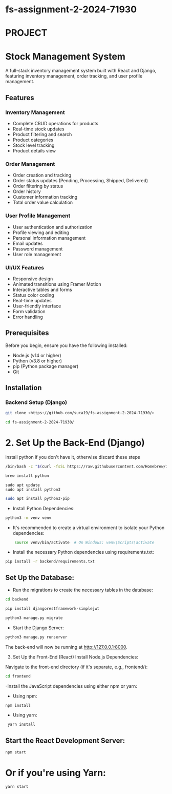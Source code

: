 # fs-assignment-2-2024-71930

# PROJECT

# Stock Management System

A full-stack inventory management system built with React and Django, featuring inventory management, order tracking, and user profile management.

## Features

### Inventory Management
- Complete CRUD operations for products
- Real-time stock updates
- Product filtering and search
- Product categories
- Stock level tracking
- Product details view

### Order Management
- Order creation and tracking
- Order status updates (Pending, Processing, Shipped, Delivered)
- Order filtering by status
- Order history
- Customer information tracking
- Total order value calculation

### User Profile Management
- User authentication and authorization
- Profile viewing and editing
- Personal information management
- Email updates
- Password management
- User role management

### UI/UX Features
- Responsive design
- Animated transitions using Framer Motion
- Interactive tables and forms
- Status color coding
- Real-time updates
- User-friendly interface
- Form validation
- Error handling

## Prerequisites

Before you begin, ensure you have the following installed:
- Node.js (v14 or higher)
- Python (v3.8 or higher)
- pip (Python package manager)
- Git

## Installation

### Backend Setup (Django)

```bash
git clone <https://github.com/suca19/fs-assignment-2-2024-71930/>
```

```bash
cd fs-assignment-2-2024-71930/
```
# 2. Set Up the Back-End (Django)

install python if you don't have it, otherwise discard these steps 

```bash
/bin/bash -c "$(curl -fsSL https://raw.githubusercontent.com/Homebrew/install/HEAD/install.sh)"
```

```bash
brew install python
```

```
sudo apt update
sudo apt install python3
```
```bash
sudo apt install python3-pip
```

- Install Python Dependencies:

```bash
python3 -m venv venv
```

- It's recommended to create a virtual environment to isolate your Python dependencies:

```bash
    source venv/bin/activate  # On Windows: venv\Scripts\activate
```

- Install the necessary Python dependencies using requirements.txt:

```bash
pip install -r backend/requirements.txt
```
## Set Up the Database:

- Run the migrations to create the necessary tables in the database:

```bash
cd backend
```

```bash
pip install djangorestframework-simplejwt
 ```

```bash
python3 manage.py migrate
```
- Start the Django Server:

```bash
python3 manage.py runserver
```

The back-end will now be running at http://127.0.0.1:8000.

3. Set Up the Front-End (React)
Install Node.js Dependencies:

Navigate to the front-end directory (if it's separate, e.g., frontend/):

```bash
cd frontend
```

-Install the JavaScript dependencies using either npm or yarn:

- Using npm:
    
```bash
npm install
```

- Using yarn:

```bash
 yarn install
 ```

## Start the React Development Server:

```bash
npm start   
```

# Or if you're using Yarn: 

 ```bash
yarn start
```


